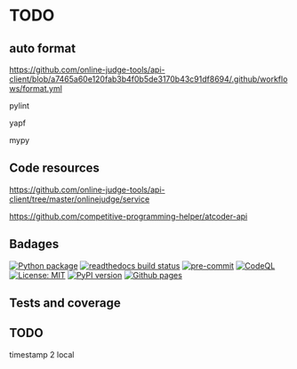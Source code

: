 # TODO

## auto format

https://github.com/online-judge-tools/api-client/blob/a7465a60e120fab3b4f0b5de3170b43c91df8694/.github/workflows/format.yml

pylint

yapf

mypy

## Code resources

https://github.com/online-judge-tools/api-client/tree/master/onlinejudge/service

https://github.com/competitive-programming-helper/atcoder-api

## Badages

[![Python package][ci-badge]][ci-url]
[![readthedocs build status][docs-badge]][docs-url]
[![pre-commit][pre-commit-badge]][pre-commit-url]
[![CodeQL][codeql-badge]][codeql-url]
[![License: MIT][mit-badge]][mit-url]
[![PyPI version][pypi-badge]][pypi-url]
[![Github pages][gh-pages-badge]][gh-pages-url]

[ci-badge]: https://github.com/kagemeka/atcoder-python/actions/workflows/python-package.yml/badge.svg
[ci-url]: https://github.com/kagemeka/atcoder-python/actions/workflows/python-package.yml
[docs-badge]: https://readthedocs.org/projects/atcoder-python/badge/?version=latest
[docs-url]: https://atcoder-python.readthedocs.io
[pre-commit-badge]: https://img.shields.io/badge/pre--commit-enabled-brightgreen?logo=pre-commit&logoColor=white
[pre-commit-url]: https://github.com/pre-commit/pre-commit
[codeql-badge]: https://github.com/kagemeka/atcoder-python/actions/workflows/codeql-analysis.yml/badge.svg
[codeql-url]: https://github.com/kagemeka/atcoder-python/actions/workflows/codeql-analysis.yml
[mit-badge]: https://img.shields.io/badge/License-MIT-blue.svg
[mit-url]: https://opensource.org/licenses/MIT
[pypi-badge]: https://badge.fury.io/py/atcoder.svg
[pypi-url]: https://badge.fury.io/py/atcoder
[gh-pages-badge]: https://github.com/kagemeka/atcoder-python/actions/workflows/pages/pages-build-deployment/badge.svg
[gh-pages-url]: https://kagemeka.github.io/atcoder-python

## Tests and coverage

## TODO

timestamp 2 local


